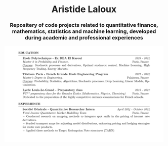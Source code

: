 <h1 align="center">Aristide Laloux</h1>


<h3 align="center">Repositery of code projects related to quantitative finance, mathematics, statistics and machine learning, developed during academic and professional experiences</h3>


![Description](https://github.com/aristide-laloux/aristide-laloux/blob/main/Git%20Resume%20Aristide%20Laloux.jpg)


<!--
**aristide-laloux/aristide-laloux** is a ✨ _special_ ✨ repository because its `README.md` (this file) appears on your GitHub profile.

Here are some ideas to get you started:

- 🔭 I’m currently working on ...
- 🌱 I’m currently learning ...
- 👯 I’m looking to collaborate on ...
- 🤔 I’m looking for help with ...
- 💬 Ask me about ...
- 📫 How to reach me: ...
- 😄 Pronouns: ...
- ⚡ Fun fact: ...
-->
